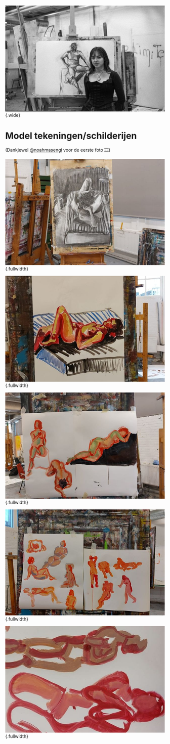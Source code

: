 ![](../images/model-1.jpeg){.wide}
# Model tekeningen/schilderijen

(Dankjewel [@noahmasengi](https://www.instagram.com/noahmasengi/) voor de eerste foto 🎞)

![](../images/model-2.jpeg){.fullwidth}

![](../images/model-3.jpeg){.fullwidth}

![](../images/model-4.jpeg){.fullwidth}

![](../images/model-5.jpeg){.fullwidth}

![](../images/model-6.jpeg){.fullwidth}
